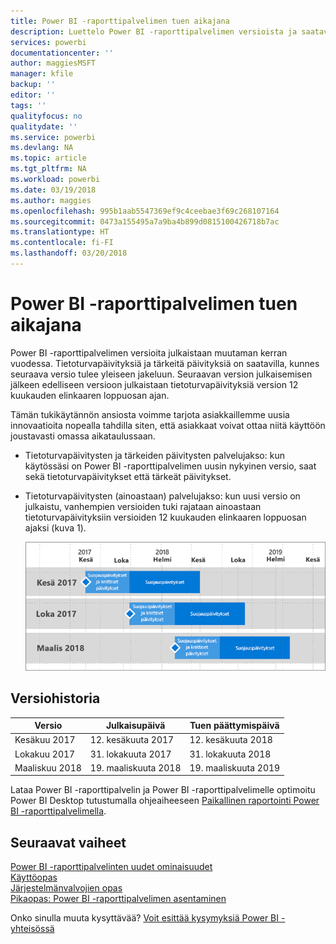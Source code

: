 ```yaml
---
title: Power BI -raporttipalvelimen tuen aikajana
description: Luettelo Power BI -raporttipalvelimen versioista ja saatavuudesta.
services: powerbi
documentationcenter: ''
author: maggiesMSFT
manager: kfile
backup: ''
editor: ''
tags: ''
qualityfocus: no
qualitydate: ''
ms.service: powerbi
ms.devlang: NA
ms.topic: article
ms.tgt_pltfrm: NA
ms.workload: powerbi
ms.date: 03/19/2018
ms.author: maggies
ms.openlocfilehash: 995b1aab5547369ef9c4ceebae3f69c268107164
ms.sourcegitcommit: 0473a155495a7a9ba4b899d0815100426718b7ac
ms.translationtype: HT
ms.contentlocale: fi-FI
ms.lasthandoff: 03/20/2018
---
```

# <a name="support-timeline-for-power-bi-report-server"></a>Power BI -raporttipalvelimen tuen aikajana
Power BI -raporttipalvelimen versioita julkaistaan muutaman kerran vuodessa. Tietoturvapäivityksiä ja tärkeitä päivityksiä on saatavilla, kunnes seuraava versio tulee yleiseen jakeluun. Seuraavan version julkaisemisen jälkeen edelliseen versioon julkaistaan tietoturvapäivityksiä version 12 kuukauden elinkaaren loppuosan ajan.

Tämän tukikäytännön ansiosta voimme tarjota asiakkaillemme uusia innovaatioita nopealla tahdilla siten, että asiakkaat voivat ottaa niitä käyttöön joustavasti omassa aikataulussaan.

* Tietoturvapäivitysten ja tärkeiden päivitysten palvelujakso: kun käytössäsi on Power BI -raporttipalvelimen uusin nykyinen versio, saat sekä tietoturvapäivitykset että tärkeät päivitykset.
* Tietoturvapäivitysten (ainoastaan) palvelujakso: kun uusi versio on julkaistu, vanhempien versioiden tuki rajataan ainoastaan tietoturvapäivityksiin versioiden 12 kuukauden elinkaaren loppuosan ajaksi (kuva 1).

    ![Graafinen esitys tuen aikajanasta](media/support-timeline/report-server-support-timeline-mar-2018.png)

## <a name="version-history"></a>Versiohistoria
| **Versio** | **Julkaisupäivä** | **Tuen päättymispäivä** |
| --- | --- | --- |
| Kesäkuu 2017 |12. kesäkuuta 2017 |12. kesäkuuta 2018 |
| Lokakuu 2017 |31. lokakuuta 2017 |31. lokakuuta 2018 |
| Maaliskuu 2018 | 19. maaliskuuta 2018 | 19. maaliskuuta 2019 |

Lataa Power BI -raporttipalvelin ja Power BI -raporttipalvelimelle optimoitu Power BI Desktop tutustumalla ohjeaiheeseen [Paikallinen raportointi Power BI -raporttipalvelimella](https://powerbi.microsoft.com/report-server/).

## <a name="next-steps"></a>Seuraavat vaiheet
[Power BI -raporttipalvelinten uudet ominaisuudet](whats-new.md)  
[Käyttöopas](user-handbook-overview.md)  
[Järjestelmänvalvojien opas](admin-handbook-overview.md)  
[Pikaopas: Power BI -raporttipalvelimen asentaminen](quickstart-install-report-server.md)  

Onko sinulla muuta kysyttävää? [Voit esittää kysymyksiä Power BI -yhteisössä](https://community.powerbi.com/)

